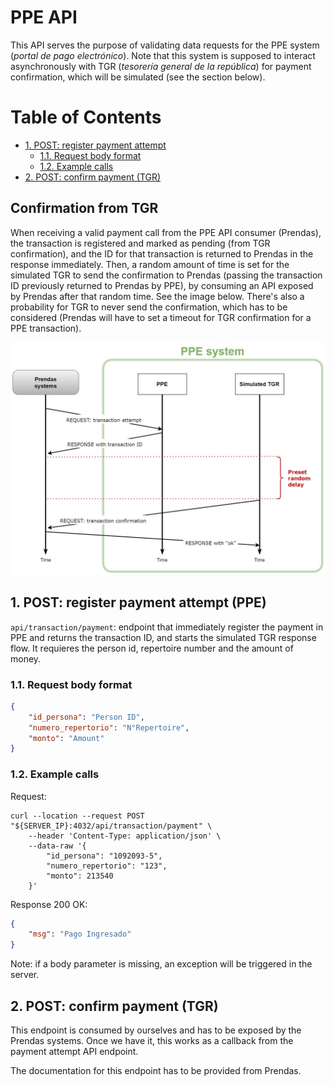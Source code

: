 # PPE API

This API serves the purpose of validating data requests for the PPE system (*portal de pago electrónico*). Note that this system is supposed to interact asynchronously with TGR (*tesorería general de la república*) for payment confirmation, which will be simulated (see the section below).

# Table of Contents
  - [1. POST: register payment attempt](#1-post-register-payment-attempt)
    - [1.1. Request body format](#11-request-body-format)
    - [1.2. Example calls](#12-example-calls)
  - [2. POST: confirm payment (TGR)](#2-post-confirm-payment)

## Confirmation from TGR

When receiving a valid payment call from the PPE API consumer (Prendas), the transaction is registered and marked as pending (from TGR confirmation), and the ID for that transaction is returned to Prendas in the response immediately. Then, a random amount of time is set for the simulated TGR to send the confirmation to Prendas (passing the transaction ID previously returned to Prendas by PPE), by consuming an API exposed by Prendas after that random time. See the image below. There's also a probability for TGR to never send the confirmation, which has to be considered (Prendas will have to set a timeout for TGR confirmation for a PPE transaction).

![PPE payment flow](./diagram_PPE_payment_flow.jpg "PPE payment flow diagram")

## 1. POST: register payment attempt (PPE)

`api/transaction/payment`: endpoint that immediately register the payment in PPE and returns the transaction ID, and starts the simulated TGR response flow. It requieres the person id, repertoire number and the amount of money.

### 1.1. Request body format

```json
{
    "id_persona": "Person ID",
    "numero_repertorio": "N°Repertoire",
    "monto": "Amount"
}
```

### 1.2. Example calls

Request:

```shell
curl --location --request POST "${SERVER_IP}:4032/api/transaction/payment" \
    --header 'Content-Type: application/json' \
    --data-raw '{
        "id_persona": "1092093-5",
        "numero_repertorio": "123",
        "monto": 213540
    }'
```

Response 200 OK:

```json
{
    "msg": "Pago Ingresado"
}
```

Note: if a body parameter is missing, an exception will be triggered in the server.

## 2. POST: confirm payment (TGR)

This endpoint is consumed by ourselves and has to be exposed by the Prendas systems. Once we have it, this works as a callback from the payment attempt API endpoint.

The documentation for this endpoint has to be provided from Prendas.
